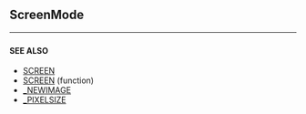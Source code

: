 ## ScreenMode
---

### 

#### SEE ALSO
* [SCREEN](./SCREEN.md)
* [SCREEN](./SCREEN.md) (function)
* [_NEWIMAGE](./_NEWIMAGE.md)
* [_PIXELSIZE](./_PIXELSIZE.md)
